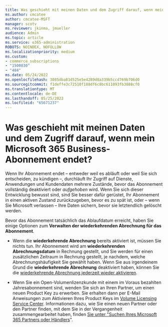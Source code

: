 ```yaml
---
title: Was geschieht mit meinen Daten und dem Zugriff darauf, wenn mein Microsoft 365 Business-Abonnement endet?
ms.author: cmcatee
author: cmcatee-MSFT
manager: scotv
ms.reviewer: jkinma, jmueller
audience: Admin
ms.topic: article
ms.service: o365-administration
ROBOTS: NOINDEX, NOFOLLOW
ms.localizationpriority: medium
ms.custom:
- commerce_subscriptions
- "1500030"
- "484"
ms.date: 05/24/2022
ms.openlocfilehash: 3085dba81d525e5e4289d0a339b5ccd769b706d0
ms.sourcegitcommit: f1deffe3c72510f188df6c8bc611093fb3888cf0
ms.translationtype: MT
ms.contentlocale: de-DE
ms.lasthandoff: 05/25/2022
ms.locfileid: "65671237"
---
```

# <a name="what-happens-to-my-data-and-access-when-my-microsoft-365-for-business-subscription-ends"></a>Was geschieht mit meinen Daten und dem Zugriff darauf, wenn mein Microsoft 365 Business-Abonnement endet?

Wenn Ihr Abonnement endet – entweder weil es abläuft oder weil Sie sich entscheiden, zu kündigen –, durchläuft Ihr Zugriff auf Dienste, Anwendungen und Kundendaten mehrere Zustände, bevor das Abonnement vollständig deaktiviert oder *aufgehoben* wird. Wenn Sie sich dieser Entwicklung bewusst sind, sind Sie besser dafür gerüstet, Ihr Abonnement in einen aktiven Zustand zurückzugeben, bevor es zu spät ist, oder – wenn Sie Microsoft verlassen – Ihre Daten sichern, bevor sie letztendlich gelöscht werden.
  
Bevor das Abonnement tatsächlich das Ablaufdatum erreicht, haben Sie einige Optionen zum **Verwalten der wiederkehrenden Abrechnung für das Abonnement**.
  
- Wenn die **wiederkehrende Abrechnung** bereits aktiviert ist, müssen Sie nichts tun. Ihr Abonnement wird am **wiederkehrenden Abrechnungsdatum** in Rechnung gestellt, und Sie werden für einen zusätzlichen Zeitraum in Rechnung gestellt, je nachdem, welche Abrechnungshäufigkeit Sie gewählt haben. Wenn Sie aus irgendeinem Grund die **wiederkehrende Abrechnung** deaktiviert haben, können Sie die [wiederkehrende Abrechnung jederzeit wieder aktivieren](https://docs.microsoft.com/microsoft-365/commerce/subscriptions/renew-your-subscription#turn-recurring-billing-off-or-on).

- Wenn Sie ein Open-Volumenlizenzkunde mit einem im Voraus bezahlten Jahresabonnement sind, wenden Sie sich an Ihren Partner, um einen neuen Product Key zu erwerben. Sie erhalten dann per E-Mail Anweisungen zum Aktivieren Ihres Product Keys im [Volume Licensing Service Center](https://go.microsoft.com/fwlink/p/?LinkID=282016). Informationen dazu, wie Sie einen neuen Partner oder den Partner finden, mit dem Sie in der Vergangenheit zusammengearbeitet haben, finden [Sie unter "Suchen Ihres Microsoft 365 Partners oder Händlers](https://docs.microsoft.com/microsoft-365/admin/manage/find-your-partner-or-reseller)".